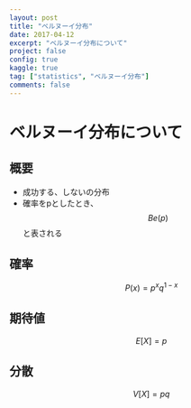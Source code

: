 ```yaml
---
layout: post
title: "ベルヌーイ分布"
date: 2017-04-12
excerpt: "ベルヌーイ分布について"
project: false
config: true
kaggle: true
tag: ["statistics", "ベルヌーイ分布"]
comments: false
---
```


# ベルヌーイ分布について

## 概要
 - 成功する、しないの分布
 - 確率をpとしたとき、$$Be(p)$$と表される

## 確率

$$
P(x) = p^xq^{1-x}
$$

## 期待値

$$
E[X] = p
$$

## 分散

$$
V[X] = pq
$$
